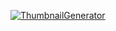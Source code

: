 [![ThumbnailGenerator](https://img.youtube.com/watch?v=hSRxDGXl0lw/0.jpg)](https://www.youtube.com/watch?v=hSRxDGXl0lw)
